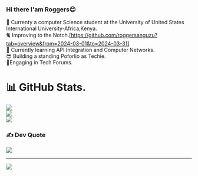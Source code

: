 ### Hi there I'am Roggers😊
🤺 Currenty a computer Science student at the University of United States International University-Africa,Kenya.</br>
🐈 Improving to the Notch.[https://github.com/roggersanguzu?tab=overview&from=2024-03-01&to=2024-03-31]<br>
🦘 Currently learning API Integration and Computer Networks.<br>
😎 Building a standing Poforlio as Techie.<br>
👻Engaging in Tech Forums.<br>


# 📊 GitHub Stats.
![](https://github-readme-stats.vercel.app/api?username=roggersanguzu&theme=dark&hide_border=false&include_all_commits=false&count_private=false)<br/>
![](https://github-readme-streak-stats.herokuapp.com/?user=roggersanguzu&theme=dark&hide_border=false)<br/>
![](https://github-readme-stats.vercel.app/api/top-langs/?username=roggersanguzu&theme=dark&hide_border=false&include_all_commits=false&count_private=false&layout=compact)



### ✍️ Dev Quote
![](https://quotes-github-readme.vercel.app/api?type=horizontal&theme=radical)

---
[![](https://visitcount.itsvg.in/api?id=roggersanguzu&icon=0&color=0)](https://visitcount.itsvg.in)





